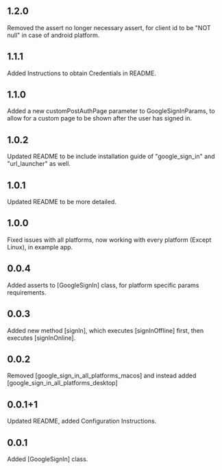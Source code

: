 ## 1.2.0
Removed the assert no longer necessary assert, for client id to be "NOT null" in case of android platform.

## 1.1.1
Added Instructions to obtain Credentials in README.

## 1.1.0

Added a new customPostAuthPage parameter to GoogleSignInParams, to allow for a custom page to be
shown after the user has signed in.

## 1.0.2

Updated README to be include installation guide of "google_sign_in" and "url_launcher" as well.

## 1.0.1

Updated README to be more detailed.

## 1.0.0

Fixed issues with all platforms, now working with every platform (Except Linux), in example app.

## 0.0.4

Added asserts to [GoogleSignIn] class, for platform specific params requirements.

## 0.0.3

Added new method [signIn], which executes [signInOffline] first, then executes [signInOnline].

## 0.0.2

Removed [google_sign_in_all_platforms_macos] and instead
added [google_sign_in_all_platforms_desktop]

## 0.0.1+1

Updated README, added Configuration Instructions.

## 0.0.1

Added [GoogleSignIn] class.